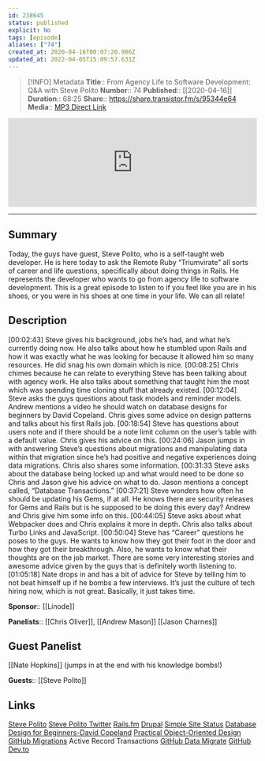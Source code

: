 ```yaml
---
id: 238645
status: published
explicit: No
tags: [episode]
aliases: ["74"]
created_at: 2020-04-16T00:07:20.906Z
updated_at: 2022-04-05T15:09:57.631Z
---
```


> [!INFO] Metadata
> **Title**:: From Agency Life to Software Development: Q&A with Steve Polito
> **Number**:: 74
> **Published**:: [[2020-04-16]]
> **Duration**:: 68:25
> **Share**:: <https://share.transistor.fm/s/95344e64>
> **Media**:: [MP3 Direct Link](https://dts.podtrac.com/redirect.mp3/media.transistor.fm/95344e64/3e7b3b23.mp3)

<iframe width="100%" height="180" frameborder="no" scrolling="no" seamless src="https://share.transistor.fm/e/95344e64/dark"></iframe>

---

## Summary

Today, the guys have guest, Steve Polito, who is a self-taught web developer. He is here today to ask the Remote Ruby “Triumvirate” all sorts of career and life questions, specifically about doing things in Rails. He represents the developer who wants to go from agency life to software development. This is a great episode to listen to if you feel like you are in his shoes, or you were in his shoes at one time in your life. We can all relate!

## Description

[00:02:43] Steve gives his background, jobs he’s had, and what he’s currently doing now. He also talks about how he stumbled upon Rails and how it was exactly what he was looking for because it allowed him so many resources. He did snag his own domain which is nice.
[00:08:25] Chris chimes because he can relate to everything Steve has been talking about with agency work. He also talks about something that taught him the most which was spending time cloning stuff that already existed.
[00:12:04] Steve asks the guys questions about task models and reminder models. Andrew mentions a video he should watch on database designs for beginners by David Copeland. Chris gives some advice on design patterns and talks about his first Rails job.
[00:18:54] Steve has questions about users note and if there should be a note limit column on the user’s table with a default value. Chris gives his advice on this.
[00:24:06] Jason jumps in with answering Steve’s questions about migrations and manipulating data within that migration since he’s had positive and negative experiences doing data migrations. Chris also shares some information.
[00:31:33 Steve asks about the database being locked up and what would need to be done so Chris and Jason give his advice on what to do. Jason mentions a concept called, “Database Transactions.”
[00:37:21] Steve wonders how often he should be updating his Gems, if at all. He knows there are security releases for Gems and Rails but is he supposed to be doing this every day? Andrew and Chris give him some info on this.
[00:44:05] Steve asks about what Webpacker does and Chris explains it more in depth. Chris also talks about Turbo Links and JavaScript.
[00:50:04] Steve has “Career” questions he poses to the guys. He wants to know how they got their foot in the door and how they got their breakthrough. Also, he wants to know what their thoughts are on the job market. There are some very interesting stories and awesome advice given by the guys that is definitely worth listening to.
[01:05:18] Nate drops in and has a bit of advice for Steve by telling him to not beat himself up if he bombs a few interviews. It’s just the culture of tech hiring now, which is not great. Basically, it just takes time.

**Sponsor**:: [[Linode]]

**Panelists**:: [[Chris Oliver]], [[Andrew Mason]]
[[Jason Charnes]]

## Guest Panelist

[[Nate Hopkins]] (jumps in at the end with his knowledge bombs!)

**Guests**:: [[Steve Polito]]

## Links

[Steve Polito](https://stevepolito.design/)
[Steve Polito Twitter](https://twitter.com/stevepolitodsgn?lang=en)
[Rails.fm](https://rails.fm/)
[Drupal](https://www.drupal.org/)
[Simple Site Status](https://www.simplesitestatus.com/)
[Database Design for Beginners-David Copeland](https://www.youtube.com/watch?v=1VsSXRPEBo0)
[Practical Object-Oriented Design](https://www.poodr.com/)
[GitHub Migrations](https://github.com/ankane/strong_migrations)
Active Record Transactions
[GitHub Data Migrate](https://github.com/ilyakatz/data-migrate)
[GitHub Dev.to](https://github.com/thepracticaldev/dev.to)
